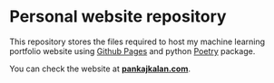 # Personal website repository

This repository stores the files required to host my machine learning portfolio website using <a href=https://pages.github.com/>Github Pages</a> and python <a href=https://python-poetry.org/docs/>Poetry</a> package.

You can check the website at **<a href=www.pankajkalan.com>pankajkalan.com</a>**.
